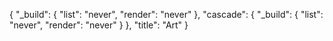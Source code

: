 {
  "_build": {
    "list": "never",
    "render": "never"
  },
  "cascade": {
    "_build": {
      "list": "never",
      "render": "never"
    }
  },
  "title": "Art"
}